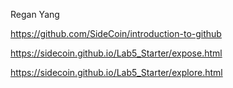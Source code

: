 Regan Yang

https://github.com/SideCoin/introduction-to-github

https://sidecoin.github.io/Lab5_Starter/expose.html

https://sidecoin.github.io/Lab5_Starter/explore.html
